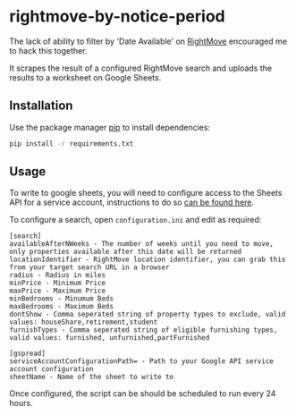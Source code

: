 # rightmove-by-notice-period

The lack of ability to filter by 'Date Available' on [RightMove](https://www.rightmove.co.uk/) encouraged me to hack this together.

It scrapes the result of a configured RightMove search and uploads the results to a worksheet on Google Sheets.

## Installation

Use the package manager [pip](https://pip.pypa.io/en/stable/) to install dependencies:

```bash
pip install -r requirements.txt
```

## Usage

To write to google sheets, you will need to configure access to the Sheets API for a service account, instructions to do so [can be found here](https://gspread.readthedocs.io/en/latest/oauth2.html#service-account).

To configure a search, open `configuration.ini` and edit as required:

```
[search]
availableAfterNWeeks - The number of weeks until you need to move, only properties available after this date will be returned
locationIdentifier - RightMove location identifier, you can grab this from your target search URL in a browser
radius - Radius in miles
minPrice - Minimum Price
maxPrice - Maximum Price
minBedrooms - Minumum Beds
maxBedrooms - Maximum Beds
dontShow - Comma seperated string of property types to exclude, valid values: houseShare,retirement,student
furnishTypes - Comma seperated string of eligible furnishing types, valid values: furnished, unfurnished,partFurnished

[gspread]
serviceAccountConfigurationPath= - Path to your Google API service account configuration
sheetName - Name of the sheet to write to
```

Once configured, the script can be should be scheduled to run every 24 hours.
